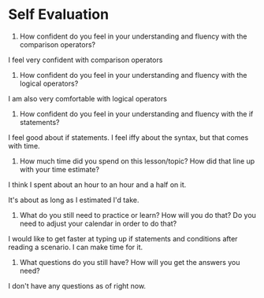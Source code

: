 # Self Evaluation

1. How confident do you feel in your understanding and fluency with the comparison operators?

I feel very confident with comparison operators

1. How confident do you feel in your understanding and fluency with the logical operators?

I am also very comfortable with logical operators

1. How confident do you feel in your understanding and fluency with the if statements?

I feel good about if statements. I feel iffy about the syntax, but that comes with time.

1. How much time did you spend on this lesson/topic? How did that line up with your time estimate?

I think I spent about an hour to an hour and a half on it.

It's about as long as I estimated I'd take.

1. What do you still need to practice or learn? How will you do that? Do you need to adjust your calendar in order to do that?

I would like to get faster at typing up if statements and
conditions after reading a scenario. I can make time for it.

1. What questions do you still have? How will you get the answers you need?

I don't have any questions as of right now.
